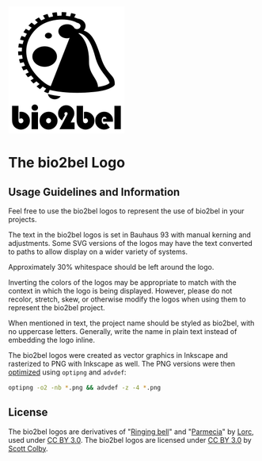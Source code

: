 ![bio2bel logo](bio2bel-logo-256.png)

# The bio2bel Logo

## Usage Guidelines and Information
Feel free to use the bio2bel logos to represent the use of bio2bel in your projects.

The text in the bio2bel logos is set in Bauhaus 93 with manual kerning and adjustments. Some SVG versions of the logos may have the text converted to paths to allow display on a wider variety of systems.

Approximately 30% whitespace should be left around the logo.

Inverting the colors of the logos may be appropriate to match with the context in which the logo is being displayed. However, please do not recolor, stretch, skew, or otherwise modify the logos when using them to represent the bio2bel project.

When mentioned in text, the project name should be styled as bio2bel, with no uppercase letters. Generally, write the name in plain text instead of embedding the logo inline.

The bio2bel logos were created as vector graphics in Inkscape and rasterized to PNG with Inkscape as well. The PNG versions were then [optimized](https://blog.codinghorror.com/zopfli-optimization-literally-free-bandwidth/) using `optipng` and `advdef`:
```sh
optipng -o2 -nb *.png && advdef -z -4 *.png
```

## License
The bio2bel logos are derivatives of "[Ringing bell](http://game-icons.net/lorc/originals/ringing-bell.html)" and "[Parmecia](http://game-icons.net/lorc/originals/parmecia.html)" by [Lorc](https://lorcblog.blogspot.com/), used under [CC BY 3.0](http://creativecommons.org/licenses/by/3.0/). The bio2bel logos are licensed under [CC BY 3.0](http://creativecommons.org/licenses/by/3.0/) by [Scott Colby](https://github.com/scolby33).
